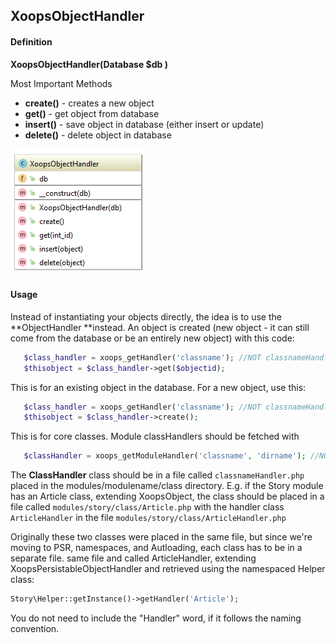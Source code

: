 ## XoopsObjectHandler 

#### Definition
**XoopsObjectHandler(Database $db )**

Most Important Methods
*   **create()** - creates a new object
*   **get()** - get object from database
*   **insert()** - save object in database (either insert or update)
*   **delete()** - delete object in database

![](../../assets/ClassUML/XoopsObjectHandler.png)

#### Usage
Instead of instantiating your objects directly, the idea is to use the **ObjectHandler **instead. An object is created (new object - it can still come from the database or be an entirely new object) with this code:
```php
   $class_handler = xoops_getHandler('classname'); //NOT classnameHandler
   $thisobject = $class_handler->get($objectid);
```

This is for an existing object in the database. For a new object, use this:
```php
   $class_handler = xoops_getHandler('classname'); //NOT classnameHandler
   $thisobject = $class_handler->create();
```

This is for core classes. Module classHandlers should be fetched with
```php
   $classHandler = xoops_getModuleHandler('classname', 'dirname'); //NOT classnameHandler
```

The **ClassHandler** class should be in a file called ```classnameHandler.php``` placed in the modules/modulename/class directory. E.g. if the Story module has an Article class, extending XoopsObject, the class should be placed in a file called ```modules/story/class/Article.php``` with the handler class ```ArticleHandler``` in the file ```modules/story/class/ArticleHandler.php```

Originally these two classes were placed in the same file, but since we're moving to PSR, namespaces, and Autloading, each class has to be in a separate file.
same file and called ArticleHandler, extending XoopsPersistableObjectHandler and retrieved using the namespaced Helper class:
```php
Story\Helper::getInstance()->getHandler('Article');
```

You do not need to include the "Handler" word, if it follows the naming convention.
